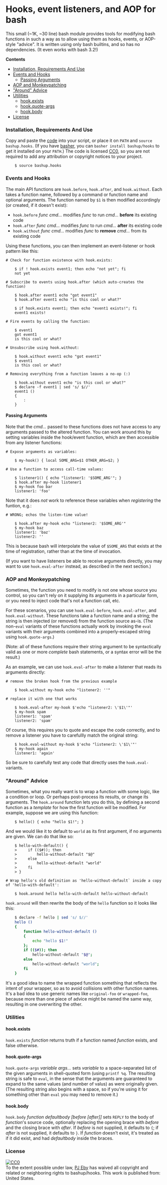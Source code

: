 # Hooks, event listeners, and AOP for bash

This small (~1K, ~30 line) bash module provides tools for modifying bash functions in such a way as to allow using them as hooks, events, or AOP-style "advice".  It is written using only bash builtins, and so has no dependencies.  (It even works with bash 3.2!)

**Contents**
<!-- toc -->

- [Installation, Requirements And Use](#installation-requirements-and-use)
- [Events and Hooks](#events-and-hooks)
  * [Passing Arguments](#passing-arguments)
- [AOP and Monkeypatching](#aop-and-monkeypatching)
- ["Around" Advice](#around-advice)
- [Utilities](#utilities)
  * [hook.exists](#hookexists)
  * [hook.quote-args](#hookquote-args)
  * [hook.body](#hookbody)
- [License](#license)

<!-- tocstop -->

### Installation, Requirements And Use

Copy and paste the [code](bashup.hooks) into your script, or place it on `PATH` and `source bashup.hooks`.  (If you have [basher](https://github.com/basherpm/basher), you can `basher install bashup/hooks` to get it installed on your `PATH`.)  The code is licensed [CC0](http://creativecommons.org/publicdomain/zero/1.0/), so you are not required to add any attribution or copyright notices to your project.

```shell
    $ source bashup.hooks
```

### Events and Hooks

The main API functions are `hook.before`, `hook.after`, and `hook.without`.  Each takes a function name, followed by a command or function name and optional arguments.  The function named by `$1` is then modified accordingly (or created, if it doesn't exist):

* `hook.before` *func cmd...* modifies *func* to run *cmd...* **before** its existing code
* `hook.after` *func cmd...* modifies *func* to run *cmd...* **after** its existing code
* `hook.without` *func cmd...* modifies *func* to **remove** *cmd...* from its existing code

Using these functions, you can then implement an event-listener or hook pattern like this:

```shell
# Check for function existence with hook.exists:

    $ if ! hook.exists event1; then echo "not yet"; fi
    not yet

# Subscribe to events using hook.after (which auto-creates the function)

    $ hook.after event1 echo "got event1"
    $ hook.after event1 echo "is this cool or what?"

    $ if hook.exists event1; then echo "event1 exists!"; fi
    event1 exists!

# Fire events by calling the function:

    $ event1
    got event1
    is this cool or what?

# Unsubscribe using hook.without:

    $ hook.without event1 echo "got event1"
    $ event1
    is this cool or what?

# Removing everything from a function leaves a no-op (:)

    $ hook.without event1 echo "is this cool or what?"
    $ declare -f event1 | sed 's/ $//'
    event1 ()
    {
        :
    }
```

#### Passing Arguments

Note that the *cmd...* passed to these functions does not have access to any arguments passed to the altered function.  You can work around this by setting variables inside the hook/event function, which are then accessible from any listener functions:

```shell
# Expose arguments as variables:

    $ my-hook() { local SOME_ARG=$1 OTHER_ARG=$2; }

# Use a function to access call-time values:

    $ listener1() { echo "listener1: '$SOME_ARG'"; }
    $ hook.after my-hook listener1
    $ my-hook foo bar
    listener1: 'foo'
```

Note that it does *not* work to reference these variables when *registering* the funtion, e.g.:

```shell
# WRONG; echos the listen-time value!

    $ hook.after my-hook echo "listener2: '$SOME_ARG'"
    $ my-hook baz
    listener1: 'baz'
    listener2: ''
```

This is because bash will interpolate the value of `$SOME_ARG` that exists at the time of registration, rather than at the time of invocation.

(If you want to have listeners be able to receive arguments directly, you may want to use `hook.eval-after` instead, as described in the next section.)

### AOP and Monkeypatching

Sometimes, the function you need to modify is not one whose source you control, so you can't rely on it supplying its arguments in a particular form, or you need to inject code that's not a function call, etc.

For these scenarios, you can use `hook.eval-before`, `hook.eval-after`, and `hook.eval-without`.  These functions take a function name and a string; the string is then injected (or removed) from the function source as-is.  (The non-`eval` variants of these functions actually work by invoking the `eval` variants with their arguments combined into a properly-escaped string using `hook.quote-args`.)

(Note: all of these functions require their string argument to be syntactically valid as one or more *complete* bash statements, or a syntax error will be the result.)

As an example, we can use `hook.eval-after` to make a listener that reads its arguments directly:

```shell
# remove the broken hook from the previous example

    $ hook.without my-hook echo "listener2: ''"

# replace it with one that works

    $ hook.eval-after my-hook $'echo "listener2: \'$1\'"'
    $ my-hook spam
    listener1: 'spam'
    listener2: 'spam'
```
Of course, this requires you to quote and escape the code correctly, and to remove a listener you have to carefullly match the original string:

```shell
    $ hook.eval-without my-hook $'echo "listener2: \'$1\'"'
    $ my-hook again
    listener1: 'again'
```

So be sure to carefully test any code that directly uses the `hook.eval-` variants.

### "Around" Advice

Sometimes, what you really want is to wrap a function with some logic, like a condition or loop.  Or perhaps post-process its results, or change its arguments. The  `hook.around` function lets you do this, by defining a second function as a *template* for how the first function will be modified.  For example, suppose we are using this function:

```shell
    $ hello() { echo "hello $1!"; }
```

And we would like it to default to `world` as its first argument, if no arguments are given.  We can do that like so:

```shell
    $ hello-with-default() {
    >     if (($#)); then
    >         hello-without-default "$@"
    >     else
    >         hello-without-default "world"
    >     fi
    > }

# Wrap hello's old definition as 'hello-without-default` inside a copy of 'hello-with-default':

    $ hook.around hello hello-with-default hello-without-default
```

`hook.around` will then rewrite the body of the `hello` function so it looks like this:

```bash
    $ declare -f hello | sed 's/ $//'
    hello ()
    {
        function hello-without-default ()
        {
            echo "hello $1!"
        };
        if (($#)); then
            hello-without-default "$@";
        else
            hello-without-default "world";
        fi
    }
```

It's a good idea to name the wrapped function something that reflects the intent of your wrapper, so as to avoid collisions with other function names.  It's a bad idea to use generic names like `original-foo` or `wrapped-foo`, because more than one piece of advice might be named the same way, resulting in one overwriting the other.

### Utilities

#### hook.exists

`hook.exists` *function* returns truth if a function named *function* exists, and false otherwise.

#### hook.quote-args

`hook.quote-args` *variable args...* sets *variable* to a space-separated list of the given arguments in shell-quoted form (using `printf %q`.  The resulting string is safe to `eval`, in the sense that the arguments are guaranteed to expand to the same values (and number of valus) as were originally given.  (The resulting string also begins with a space, so if you're using it for something other than `eval` you may need to remove it.)

#### hook.body

`hook.body` *function defaultbody [before [after]]* sets `REPLY` to the body of *function*'s source code, optionally replacing the opening brace with *before* and the closing brace with *after*.  If *before* is not supplied, it defaults to `{`; if *after* is not supplied, it defaults to `}`.  If *function* doesn't exist, it's treated as if it did exist, and had *defaultbody* inside the braces.

### License

<p xmlns:dct="http://purl.org/dc/terms/" xmlns:vcard="http://www.w3.org/2001/vcard-rdf/3.0#">
  <a rel="license" href="http://creativecommons.org/publicdomain/zero/1.0/"><img src="https://licensebuttons.net/p/zero/1.0/80x15.png" style="border-style: none;" alt="CC0" /></a><br />
  To the extent possible under law, <a rel="dct:publisher" href="https://github.com/pjeby"><span property="dct:title">PJ Eby</span></a>
  has waived all copyright and related or neighboring rights to <span property="dct:title">bashup/hooks</span>.
This work is published from: <span property="vcard:Country" datatype="dct:ISO3166" content="US" about="https://github.com/bashup/realpaths">United States</span>.
</p>